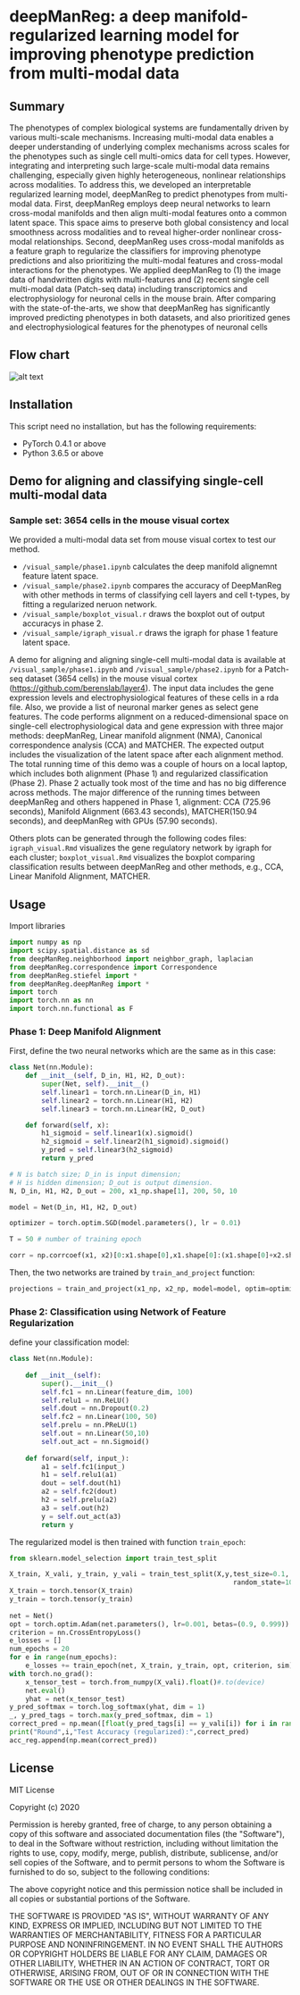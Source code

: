 # deepManReg: a deep manifold-regularized learning model for improving phenotype prediction from multi-modal data

## Summary
The phenotypes of complex biological systems are fundamentally driven by various multi-scale mechanisms. Increasing multi-modal data enables a deeper understanding of underlying complex mechanisms across scales for the phenotypes such as single cell multi-omics data for cell types. However, integrating and interpreting such large-scale multi-modal data remains challenging, especially given highly heterogeneous, nonlinear relationships across modalities. To address this, we developed an interpretable regularized learning model, deepManReg to predict phenotypes from multi-modal data. First, deepManReg employs deep neural networks to learn cross-modal manifolds and then align multi-modal features onto a common latent space. This space aims to preserve both global consistency and local smoothness across modalities and to reveal higher-order nonlinear cross-modal relationships. Second, deepManReg uses cross-modal manifolds as a feature graph to regularize the classifiers for improving phenotype predictions and also prioritizing the multi-modal features and cross-modal interactions for the phenotypes. We applied deepManReg to (1) the image data of handwritten digits with multi-features and (2) recent single cell multi-modal data (Patch-seq data) including transcriptomics and electrophysiology for neuronal cells in the mouse brain. After comparing with the state-of-the-arts, we show that deepManReg has significantly improved predicting phenotypes in both datasets, and also prioritized genes and electrophysiological features for the phenotypes of neuronal cells 

## Flow chart
![alt text](https://github.com/daifengwanglab/deepManReg/blob/main/figures/workflow.png)

## Installation

This script need no installation, but has the following requirements:
* PyTorch 0.4.1 or above
* Python 3.6.5 or above

## Demo for aligning and classifying single-cell multi-modal data

### Sample set: 3654 cells in the mouse visual cortex

We provided a multi-modal data set from mouse visual cortex to test our method.

-  `/visual_sample/phase1.ipynb` calculates the deep manifold alignemnt feature latent space.
-  `/visual_sample/phase2.ipynb` compares the accuracy of DeepManReg with other methods in terms of classifying cell layers and cell t-types, by fitting a regularized neruon network.
-  `/visual_sample/boxplot_visual.r` draws the boxplot out of output accuracys in phase 2.
-  `/visual_sample/igraph_visual.r` draws the igraph for phase 1 feature latent space.

A demo for aligning and aligning single-cell multi-modal data is available at `/visual_sample/phase1.ipynb` and `/visual_sample/phase2.ipynb` for a Patch-seq dataset (3654 cells) in the mouse visual cortex (https://github.com/berenslab/layer4). The input data includes the gene expression levels and electrophysiological features of these cells in a rda file. Also, we provide a list of neuronal marker genes as select gene features. The code performs alignment on a reduced-dimensional space on single-cell electrophysiological data and gene expression with three major methods: deepManReg, Linear manifold alignment (NMA), Canonical correspondence analysis (CCA) and MATCHER.  The expected output includes the visualization of the latent space after each alignment method. The total running time of this demo was a couple of hours on a local laptop, which includes both alignment (Phase 1) and regularized classification (Phase 2). Phase 2 actually took most of the time and has no big difference across methods. The major difference of the running times between deepManReg and others happened in Phase 1, alignment: CCA (725.96 seconds), Manifold Alignment (663.43 seconds), MATCHER(150.94 seconds), and deepManReg with GPUs (57.90 seconds).

Others plots can be generated through the following codes files: `igraph_visual.Rmd` visualizes the gene regulatory network by igraph for each cluster; `boxplot_visual.Rmd` visualizes the boxplot comparing classification results between deepManReg and other methods, e.g., CCA, Linear Manifold Alignment, MATCHER.

## Usage

Import libraries

```python
import numpy as np
import scipy.spatial.distance as sd
from deepManReg.neighborhood import neighbor_graph, laplacian
from deepManReg.correspondence import Correspondence
from deepManReg.stiefel import *
from deepManReg.deepManReg import *
import torch
import torch.nn as nn
import torch.nn.functional as F
```

### Phase 1: Deep Manifold Alignment

First, define the two neural networks which are the same as in this case:

```python
class Net(nn.Module):
    def __init__(self, D_in, H1, H2, D_out):
        super(Net, self).__init__()
        self.linear1 = torch.nn.Linear(D_in, H1)
        self.linear2 = torch.nn.Linear(H1, H2)
        self.linear3 = torch.nn.Linear(H2, D_out)

    def forward(self, x):
        h1_sigmoid = self.linear1(x).sigmoid()
        h2_sigmoid = self.linear2(h1_sigmoid).sigmoid()
        y_pred = self.linear3(h2_sigmoid)
        return y_pred

# N is batch size; D_in is input dimension;
# H is hidden dimension; D_out is output dimension.
N, D_in, H1, H2, D_out = 200, x1_np.shape[1], 200, 50, 10

model = Net(D_in, H1, H2, D_out)

optimizer = torch.optim.SGD(model.parameters(), lr = 0.01)

T = 50 # number of training epoch

corr = np.corrcoef(x1, x2)[0:x1.shape[0],x1.shape[0]:(x1.shape[0]+x2.shape[0])] # define the correspondence matrix that suits your datasets
```

Then, the two networks are trained by `train_and_project` function:

```python
projections = train_and_project(x1_np, x2_np, model=model, optim=optimizer, T=50) # x1_np and x2_np are numpy arrays of two input modals
```

### Phase 2: Classification using Network of Feature Regularization

define your classification model:

```python
class Net(nn.Module):
    
    def __init__(self):
        super().__init__()
        self.fc1 = nn.Linear(feature_dim, 100)
        self.relu1 = nn.ReLU()
        self.dout = nn.Dropout(0.2)
        self.fc2 = nn.Linear(100, 50)
        self.prelu = nn.PReLU(1)
        self.out = nn.Linear(50,10)
        self.out_act = nn.Sigmoid()
        
    def forward(self, input_):
        a1 = self.fc1(input_)
        h1 = self.relu1(a1)
        dout = self.dout(h1)
        a2 = self.fc2(dout)
        h2 = self.prelu(a2)
        a3 = self.out(h2)
        y = self.out_act(a3)
        return y
``` 

The regularized model is then trained with function `train_epoch`:

```python
from sklearn.model_selection import train_test_split

X_train, X_vali, y_train, y_vali = train_test_split(X,y,test_size=0.1,
                                                        random_state=10, stratify = y)    
X_train = torch.tensor(X_train)
y_train = torch.tensor(y_train)
     
net = Net()
opt = torch.optim.Adam(net.parameters(), lr=0.001, betas=(0.9, 0.999))
criterion = nn.CrossEntropyLoss()
e_losses = []
num_epochs = 20
for e in range(num_epochs):
    e_losses += train_epoch(net, X_train, y_train, opt, criterion, sim)
with torch.no_grad():
    x_tensor_test = torch.from_numpy(X_vali).float()#.to(device)
    net.eval()
    yhat = net(x_tensor_test)
y_pred_softmax = torch.log_softmax(yhat, dim = 1)
_, y_pred_tags = torch.max(y_pred_softmax, dim = 1)    
correct_pred = np.mean([float(y_pred_tags[i] == y_vali[i]) for i in range(len(y_vali))])
print("Round",i,"Test Accuracy (regularized):",correct_pred)
acc_reg.append(np.mean(correct_pred))  
```

## License
MIT License

Copyright (c) 2020

Permission is hereby granted, free of charge, to any person obtaining a copy
of this software and associated documentation files (the "Software"), to deal
in the Software without restriction, including without limitation the rights
to use, copy, modify, merge, publish, distribute, sublicense, and/or sell
copies of the Software, and to permit persons to whom the Software is
furnished to do so, subject to the following conditions:

The above copyright notice and this permission notice shall be included in all
copies or substantial portions of the Software.

THE SOFTWARE IS PROVIDED "AS IS", WITHOUT WARRANTY OF ANY KIND, EXPRESS OR
IMPLIED, INCLUDING BUT NOT LIMITED TO THE WARRANTIES OF MERCHANTABILITY,
FITNESS FOR A PARTICULAR PURPOSE AND NONINFRINGEMENT. IN NO EVENT SHALL THE
AUTHORS OR COPYRIGHT HOLDERS BE LIABLE FOR ANY CLAIM, DAMAGES OR OTHER
LIABILITY, WHETHER IN AN ACTION OF CONTRACT, TORT OR OTHERWISE, ARISING FROM,
OUT OF OR IN CONNECTION WITH THE SOFTWARE OR THE USE OR OTHER DEALINGS IN THE
SOFTWARE.
